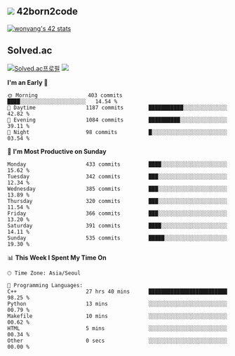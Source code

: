 
## <img src="https://img.shields.io/badge/-000000?style=flat&logo=42&logoColor=white"> 42born2code
<!--[![wonyang's 42 stats](https://badge42.vercel.app/api/v2/cl5nhe5b6007809kydha7ht42/stats?cursusId=21&coalitionId=88)](https://profile.intra.42.fr/users/wonyang)-->

[![wonyang's 42 stats](https://badge.mediaplus.ma/starryblue/wonyang?1337Badge=off&UM6P=off)](https://github.com/oakoudad/badge42)

## Solved.ac
[![Solved.ac프로필](http://mazassumnida.wtf/api/v2/generate_badge?boj=bennyws)](https://solved.ac/bennyws)
<a href="https://solved.ac/bennyws"><img src="http://mazandi.herokuapp.com/api?handle=bennyws&theme=cold"/></a>

<!--START_SECTION:waka-->
**I'm an Early 🐤** 

```text
🌞 Morning                403 commits         ████░░░░░░░░░░░░░░░░░░░░░   14.54 % 
🌆 Daytime                1187 commits        ███████████░░░░░░░░░░░░░░   42.82 % 
🌃 Evening                1084 commits        ██████████░░░░░░░░░░░░░░░   39.11 % 
🌙 Night                  98 commits          █░░░░░░░░░░░░░░░░░░░░░░░░   03.54 % 
```
📅 **I'm Most Productive on Sunday** 

```text
Monday                   433 commits         ████░░░░░░░░░░░░░░░░░░░░░   15.62 % 
Tuesday                  342 commits         ███░░░░░░░░░░░░░░░░░░░░░░   12.34 % 
Wednesday                385 commits         ███░░░░░░░░░░░░░░░░░░░░░░   13.89 % 
Thursday                 320 commits         ███░░░░░░░░░░░░░░░░░░░░░░   11.54 % 
Friday                   366 commits         ███░░░░░░░░░░░░░░░░░░░░░░   13.20 % 
Saturday                 391 commits         ████░░░░░░░░░░░░░░░░░░░░░   14.11 % 
Sunday                   535 commits         █████░░░░░░░░░░░░░░░░░░░░   19.30 % 
```


📊 **This Week I Spent My Time On** 

```text
🕑︎ Time Zone: Asia/Seoul

💬 Programming Languages: 
C++                      27 hrs 40 mins      █████████████████████████   98.25 % 
Python                   13 mins             ░░░░░░░░░░░░░░░░░░░░░░░░░   00.79 % 
Makefile                 10 mins             ░░░░░░░░░░░░░░░░░░░░░░░░░   00.62 % 
HTML                     5 mins              ░░░░░░░░░░░░░░░░░░░░░░░░░   00.34 % 
Other                    0 secs              ░░░░░░░░░░░░░░░░░░░░░░░░░   00.00 % 
```


<!--END_SECTION:waka-->
